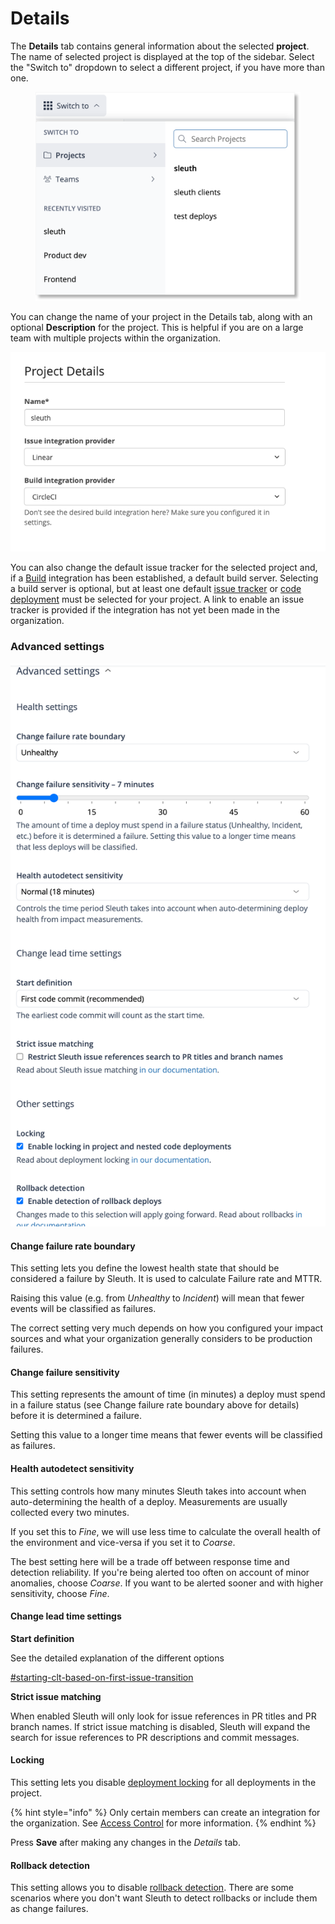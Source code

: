 # Details

The **Details** tab contains general information about the selected **project**. The name of selected project is displayed at the top of the sidebar. Select the "Switch to" dropdown to select a different project, if you have more than one.

<figure><img src="../../.gitbook/assets/image (70).png" alt=""><figcaption></figcaption></figure>

You can change the name of your project in the Details tab, along with an optional **Description** for the project. This is helpful if you are on a large team with multiple projects within the organization.

![](<../../.gitbook/assets/Project Settings - sleuth - Sleuth 2022-06-24 16-33-41.png>)

You can also change the default issue tracker for the selected project and, if a [Build](../../integrations-1/builds/) integration has been established, a default build server. Selecting a build server is optional, but at least one default [issue tracker](../../integrations-1/issue-trackers/) or [code deployment](../../integrations-1/code-deployment/) must be selected for your project. A link to enable an issue tracker is provided if the integration has not yet been made in the organization.

### Advanced settings

![](<../../.gitbook/assets/Screenshot 2023-10-20 at 11.41.28.png>)

#### Change failure rate boundary

This setting lets you define the lowest health state that should be considered a failure by Sleuth. It is used to calculate Failure rate and MTTR.

Raising this value (e.g. from _Unhealthy_ to _Incident_) will mean that fewer events will be classified as failures.

The correct setting very much depends on how you configured your impact sources and what your organization generally considers to be production failures.

#### Change failure sensitivity

This setting represents the amount of time (in minutes) a deploy must spend in a failure status (see Change failure rate boundary above for details) before it is determined a failure.

Setting this value to a longer time means that fewer events will be classified as failures.

#### Health autodetect sensitivity

This setting controls how many minutes Sleuth takes into account when auto-determining the health of a deploy. Measurements are usually collected every two minutes.

If you set this to _Fine_, we will use less time to calculate the overall health of the environment and vice-versa if you set it to _Coarse_.

The best setting here will be a trade off between response time and detection reliability. If you're being alerted too often on account of minor anomalies, choose _Coarse_. If you want to be alerted sooner and with higher sensitivity, choose _Fine_.&#x20;

#### Change lead time settings

**Start definition**

See the detailed explanation of the different options

[#starting-clt-based-on-first-issue-transition](../../accelerate-metrics/change-lead-time.md#starting-clt-based-on-first-issue-transition "mention")

**Strict issue matching**

When enabled Sleuth will only look for issue references in PR titles and PR branch names. If strict issue matching is disabled, Sleuth will expand the search for issue references to PR descriptions and commit messages.

#### Locking

This setting lets you disable [deployment locking](../../modeling-your-deployments/code-deployments/deployment-locking.md) for all deployments in the project.

{% hint style="info" %}
Only certain members can create an integration for the organization. See [Access Control](../access-control.md) for more information.
{% endhint %}

Press **Save** after making any changes in the _Details_ tab.

#### Rollback detection

This setting allows you to disable [rollback detection](../../modeling-your-deployments/code-deployments/rollbacks.md). There are some scenarios where you don't want Sleuth to detect rollbacks or include them as change failures.&#x20;
